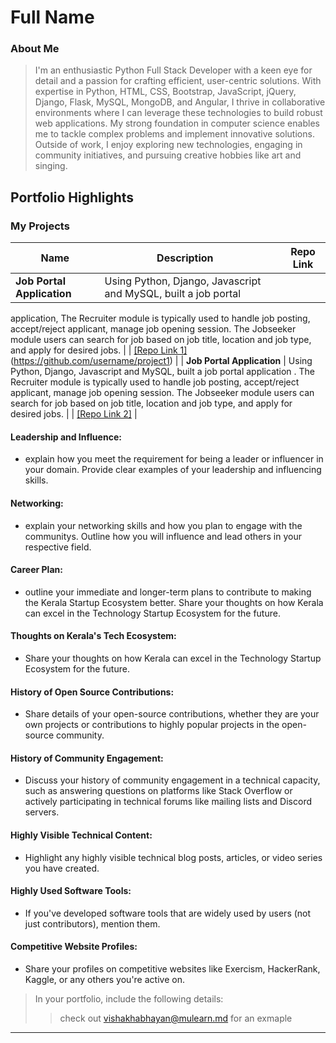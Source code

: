 # Full Name 

### About Me

> I'm an enthusiastic Python Full Stack Developer with a keen eye for detail and a passion for crafting efficient, user-centric solutions. With expertise in Python, HTML, CSS, Bootstrap, JavaScript, jQuery, Django, Flask, MySQL, MongoDB, and Angular, I thrive in collaborative environments where I can leverage these technologies to build robust web applications. My strong foundation in computer science enables me to tackle complex problems and implement innovative solutions. Outside of work, I enjoy exploring new technologies, engaging in community initiatives, and pursuing creative hobbies like art and singing.


## Portfolio Highlights

### My Projects

| Name                | Description                                                               |                             | Repo Link                                                      |
|---------------------|---------------------------------------------------------------------------|------------------------------------------|----------------------------------------------------------------|
| **Job Portal Application**  |Using Python, Django, Javascript and MySQL, built a job portal
 application, The Recruiter module is typically used to handle job posting,
 accept/reject applicant, manage job opening session. The Jobseeker module users can search for job based on job title,
 location and job type, and apply for desired jobs.                                             |    | [[Repo Link 1]](https://github.com/anju1jacob/Job-Portal-Application-python-Django.git)(https://github.com/username/project1)             |
| **Job Portal Application**  | Using Python, Django, Javascript and MySQL, built a job portal
                                 application . The Recruiter module is typically used to handle job posting,
                                  accept/reject applicant, manage job opening session. The Jobseeker module users can search for job based on job title,
                                  location and job type, and apply for desired jobs.                                             |    | [[Repo Link 2]](https://github.com/anju1jacob/Job-Portal-Application-python-Django)          |

#### Leadership and Influence:

- explain how you meet the requirement for being a leader or influencer in your domain. Provide clear examples of your leadership and influencing skills.

#### Networking:

- explain your networking skills and how you plan to engage with the communitys. Outline how you will influence and lead others in your respective field.

#### Career Plan:

- outline your immediate and longer-term plans to contribute to making the Kerala Startup Ecosystem better. Share your thoughts on how Kerala can excel in the Technology Startup Ecosystem for the future.

#### Thoughts on Kerala's Tech Ecosystem:

- Share your thoughts on how Kerala can excel in the Technology Startup Ecosystem for the future.

#### History of Open Source Contributions:

- Share details of your open-source contributions, whether they are your own projects or contributions to highly popular projects in the open-source community.

#### History of Community Engagement:

-  Discuss your history of community engagement in a technical capacity, such as answering questions on platforms like Stack Overflow or actively participating in technical forums like mailing lists and Discord servers.

#### Highly Visible Technical Content:

- Highlight any highly visible technical blog posts, articles, or video series you have created.

#### Highly Used Software Tools:

- If you've developed software tools that are widely used by users (not just contributors), mention them.

#### Competitive Website Profiles:

- Share your profiles on competitive websites like Exercism, HackerRank, Kaggle, or any others you're active on.



> In your portfolio, include the following details:
>> check out [vishakhabhayan@mulearn.md](./profiles/vishakhabhayan@mulearn.md) for an exmaple

---

